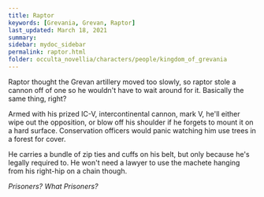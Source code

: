 ```yaml
---
title: Raptor
keywords: [Grevania, Grevan, Raptor]
last_updated: March 18, 2021
summary: 
sidebar: mydoc_sidebar
permalink: raptor.html
folder: occulta_novellia/characters/people/kingdom_of_grevania
---
```


Raptor thought the Grevan artillery moved too slowly, so raptor stole a cannon off of one so he wouldn't have to wait around for it. Basically the same thing, right?

Armed with his prized IC-V, intercontinental cannon, mark V, he'll either wipe out the opposition, or blow off his shoulder if he forgets to mount it on a hard surface. Conservation officers would panic watching him use trees in a forest for cover.

He carries a bundle of zip ties and cuffs on his belt, but only because he's legally required to. He won't need a lawyer to use the machete hanging from his right-hip on a chain though.

*Prisoners? What Prisoners?*
